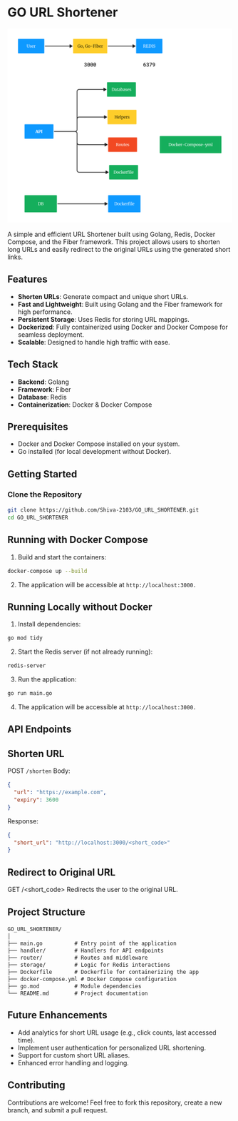 # GO URL Shortener
![Shiva's URL Shortener](https://github.com/Shiva-2103/GO_URL_SHORTENER/blob/main/GO_URL.jpg)



A simple and efficient URL Shortener built using Golang, Redis, Docker Compose, and the Fiber framework. This project allows users to shorten long URLs and easily redirect to the original URLs using the generated short links.

## Features

- **Shorten URLs**: Generate compact and unique short URLs.
- **Fast and Lightweight**: Built using Golang and the Fiber framework for high performance.
- **Persistent Storage**: Uses Redis for storing URL mappings.
- **Dockerized**: Fully containerized using Docker and Docker Compose for seamless deployment.
- **Scalable**: Designed to handle high traffic with ease.

## Tech Stack

- **Backend**: Golang
- **Framework**: Fiber
- **Database**: Redis
- **Containerization**: Docker & Docker Compose

## Prerequisites

- Docker and Docker Compose installed on your system.
- Go installed (for local development without Docker).

## Getting Started

### Clone the Repository

```bash
git clone https://github.com/Shiva-2103/GO_URL_SHORTENER.git
cd GO_URL_SHORTENER
```
## Running with Docker Compose
1. Build and start the containers:
```bash
docker-compose up --build
```
2. The application will be accessible at ``` http://localhost:3000. ```

## Running Locally without Docker
1. Install dependencies:
```bash
go mod tidy
```
2. Start the Redis server (if not already running):
```bash
redis-server
```
3. Run the application:
```bash
go run main.go
```
4. The application will be accessible at ``` http://localhost:3000. ```

## API Endpoints
## Shorten URL
POST  ``` /shorten ```
Body:
``` json
{
  "url": "https://example.com",
  "expiry": 3600
}
```
Response:
```json
{
  "short_url": "http://localhost:3000/<short_code>"
}
```
## Redirect to Original URL
GET /<short_code>
Redirects the user to the original URL.

## Project Structure
```
GO_URL_SHORTENER/
│
├── main.go          # Entry point of the application
├── handler/         # Handlers for API endpoints
├── router/          # Routes and middleware
├── storage/         # Logic for Redis interactions
├── Dockerfile       # Dockerfile for containerizing the app
├── docker-compose.yml # Docker Compose configuration
├── go.mod           # Module dependencies
└── README.md        # Project documentation
```

## Future Enhancements
 - Add analytics for short URL usage (e.g., click counts, last accessed time).
 - Implement user authentication for personalized URL shortening.
 - Support for custom short URL aliases.
 - Enhanced error handling and logging.

## Contributing
Contributions are welcome! Feel free to fork this repository, create a new branch, and submit a pull request.
